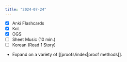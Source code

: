 ```yaml
---
title: "2024-07-24"
---
```


- [x] Anki Flashcards
- [x] KoL
- [x] OGS
- [ ] Sheet Music (10 min.)
- [ ] Korean (Read 1 Story)

* Expand on a variety of [[proofs/index|proof methods]].